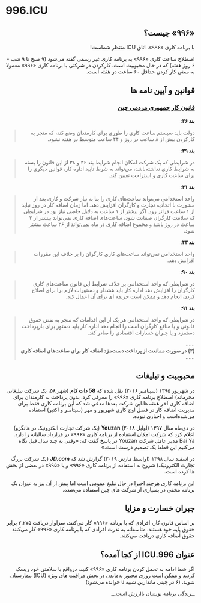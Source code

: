 # 996.ICU

<div dir="rtl">

## «۹۹۶» چیست؟

با برنامه کاری «۹۹۶»، اتاق ICU منتظر شماست!

اصطلاح ساعت کاری «۹۹۶» به برنامه کاری غیر رسمی گفته می‌شود (۹ صبح تا ۹ شب - ۶ روز هفته) که در حال محبوبیت است.
کارکردن در شرکتی با برنامه کاری «۹۹۶» معمولا به معنی کار کردن حداقل ۶۰ ساعت در هفته است.
 
## قوانین و آیین نامه ها

### [قانون کار جمهوری مردمی چین](http://english.gov.cn/archive/laws_regulations/2014/08/23/content_281474983042473.htm)

**بند ۳۶**:  
> دولت باید سیستم ساعت کاری را طوری برای کارمندان وضع کند، که منجر به کارکردن بیش از ۸ ساعت در روز و ۴۴ ساعت متوسط در هفته نشود.

**بند ۳۹**:  
> در شرایطی که یک شرکت امکان انجام شرایط بند ۳۶ و ۳۸ از این قانون را بسته به شرایط کاری نداشته‌باشد، می‌تواند به شرط تایید اداره کار، قوانین دیگری را برای ساعت کاری و استراحت تعیین کند.

**بند ۴۱**:   
> واحد استخدامی می‌تواند ساعت‌های کاری را بنا به نیاز شرکت و کاری بعد از مشورت با اتحادیه تجارت و کارگران افزایش دهد. اما زمان اضافه کار در روز نباید از ۱ ساعت فراتر رود. اگر بیشتر از ۱ ساعت به دلایل خاصی نیاز بود در شرایطی که سلامت کارگران ضمانت شود، ساعت‌های اضافه کاری نمی‌تواند بیشتر از ۳ ساعت در روز باشد و مجموع اضافه کاری در ماه نمی‌تواند از ۳۶ ساعت بیشتر شود.

**بند ۴۳**:  
> واحد استخدامی نمی‌تواند ساعت‌های کاری کارگران را بر خلاف این مقررات افزایش دهد.

**بند ۹۰**:  
> در شرایطی که واحد استخدامی بر خلاف شرایط این قانون ساعت‌های کاری کارگران را افزایش دهد اداره کار باید هشدار و دستورات لازم برا برای اصلاح کردن انجام دهد و ممکن است جریمه ای برای آن اعمال کند.

**بند ۹۱**:
> در شرایطی که واحد استخدامی هر یک از این اقدامات که منجر به نقض حقوق قانونی و یا منافع کارگران است را انجام دهد اداره کار باید دستور برای بازپرداخت دستمزد و یا جبران خسارات اقتصادی را صادر کند.
>   
> ……  
> __(۲) در صورت ممانعت از پرداخت دست‌مزد اضافه کار برای ساعت‌های اضافه کاری__  
> ……  

## محبوبیت و تبلیغات

در شهریور ۱۳۹۵ (سپتامبر ۲۰۱۶) نقل شده که __**58 دات کام**__ (شهر ۵۸، یک شرکت تبلیغاتی محرمانه) اصطلاح برنامه کاری «۹۹۶» را معرفی کرد. بدون پرداخت به کارمندان برای اضافه کاری آخر هفته ها.این شرکت بعد‌ها مدعی شد که این برنامه کاری فقط برای مدیریت اضافه کار در فصل اوج کاری شهریور و مهر (سپتامبر و اکتبر) استفاده می‌شده‌است و اجباری نبوده.

در دی‌ماه سال ۱۳۹۷ (اوایل ۲۰۱۸) __**Youzan**__ (یک شرکت تجارت الکترونیک در هانگزو) اعلام کرد که شرکت امکان استفاده از برنامه کاری «۹۹۶» در قرارداد سالیانه را دارد. Bai Ya مدیر عامل شرکت Youzan در پاسخ گفت که: «وقتی به چند سال قبل نگاه می‌کنیم این قطعا یک تصمیم درست است.»

در اسفند سال ۱۳۹۸ (اواسط مارس ۲۰۱۹) گزارش شد که __*JD.com*__ (یک شرکت بزرگ تجارت الکترونیک) شروع به استفاده از برنامه کاری «۹۹۶» و یا «۹۹۵» در بعضی از بخش ها کرده است.

این برنامه کاری هرچند اخیرا در حال تبلیغ عمومی است اما پیش از آن نیز به عنوان یک برنامه مخفی در بسیاری از شرکت های چین استفاده می‌شده.

## جبران خسارت و مزایا

بر اساس قانون کار، افرادی که با برنامه «۹۹۶» کار می‌کنند، سزاوار دریافت ۲.۲۷۵ برابر حقوق پایه خود هستند. متاسفانه به ندرت افرادی که با برنامه کاری «۹۹۶» کار می‌کنند حقوق اضافه کاری دریافت می‌کنند.

## عنوان 996.ICU از کجا آمده؟

اگر شما ادامه به تحمل کردن برنامه کاری «۹۹۶» کنید، درواقع با سلامتی خود ریسک کردید و ممکن است روزی مجبور به‌ماندن در بخش مراقبت های ویژه (ICU) بیمارستان شوید. (۶ در چینی ماندارین شبیه `U`‍ خوانده می‌شود)

ــزندگی برنامه نویسان باارزش است.ــ

</div>
